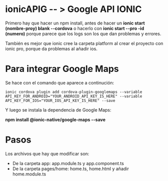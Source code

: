 # ionicAPIG -- > Google API IONIC

Primero hay que hacer un npm install, antes de hacer un <b>ionic start (nombre-proy) blank --cordova</b> o hacerlo con <b>ionic start --pro -id (numero)</b> porque parece que los logs son los que dan problemas y errores.

También es mejor que ionic cree la carpeta platform al crear el proyecto con ionic pro, porque da problemas al añadir ios.

 # Para integrar Google Maps
Se hace con el comando que aparece a continución:

<code>ionic cordova plugin add cordova-plugin-googlemaps --variable API_KEY_FOR_ANDROID="YOUR_ANDROID_API_KEY_IS_HERE" --variable API_KEY_FOR_IOS="YOUR_IOS_API_KEY_IS_HERE" --save</code>

Y luego se instala la dependencia de Google Maps:

<b>npm install @ionic-native/google-maps --save</b>

# Pasos 

Los archivos que hay que modificar son: 
  - De la carpeta app: app.module.ts y app.component.ts
  - De la carpeta pages/home: home.ts, home.html y añadir home.module.ts
  
 

